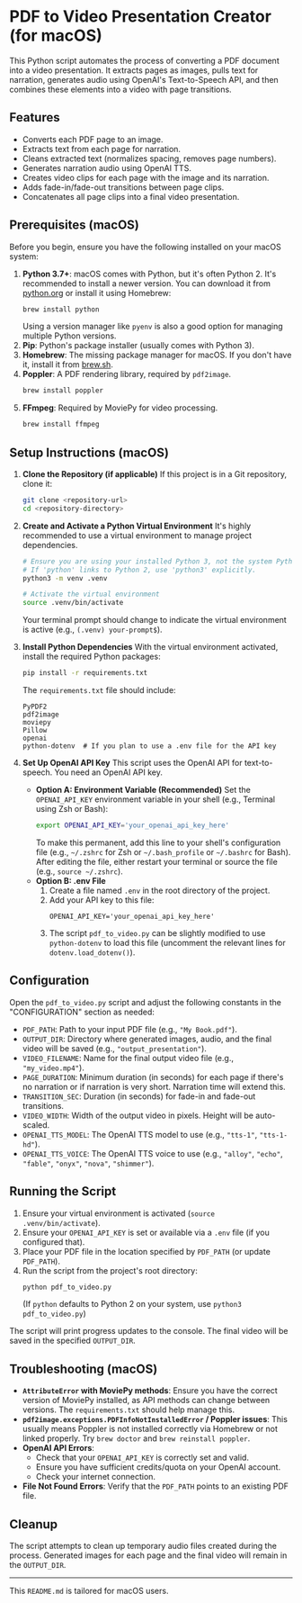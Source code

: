 # PDF to Video Presentation Creator (for macOS)

This Python script automates the process of converting a PDF document into a video presentation. It extracts pages as images, pulls text for narration, generates audio using OpenAI's Text-to-Speech API, and then combines these elements into a video with page transitions.

## Features

*   Converts each PDF page to an image.
*   Extracts text from each page for narration.
*   Cleans extracted text (normalizes spacing, removes page numbers).
*   Generates narration audio using OpenAI TTS.
*   Creates video clips for each page with the image and its narration.
*   Adds fade-in/fade-out transitions between page clips.
*   Concatenates all page clips into a final video presentation.

## Prerequisites (macOS)

Before you begin, ensure you have the following installed on your macOS system:

1.  **Python 3.7+**: macOS comes with Python, but it's often Python 2. It's recommended to install a newer version. You can download it from [python.org](https://www.python.org/) or install it using Homebrew:
    ```bash
    brew install python
    ```
    Using a version manager like `pyenv` is also a good option for managing multiple Python versions.
2.  **Pip**: Python's package installer (usually comes with Python 3).
3.  **Homebrew**: The missing package manager for macOS. If you don't have it, install it from [brew.sh](https://brew.sh/).
4.  **Poppler**: A PDF rendering library, required by `pdf2image`.
    ```bash
    brew install poppler
    ```
5.  **FFmpeg**: Required by MoviePy for video processing.
    ```bash
    brew install ffmpeg
    ```

## Setup Instructions (macOS)

1.  **Clone the Repository (if applicable)**
    If this project is in a Git repository, clone it:
    ```bash
    git clone <repository-url>
    cd <repository-directory>
    ```

2.  **Create and Activate a Python Virtual Environment**
    It's highly recommended to use a virtual environment to manage project dependencies.
    ```bash
    # Ensure you are using your installed Python 3, not the system Python 2
    # If 'python' links to Python 2, use 'python3' explicitly.
    python3 -m venv .venv

    # Activate the virtual environment
    source .venv/bin/activate
    ```
    Your terminal prompt should change to indicate the virtual environment is active (e.g., `(.venv) your-prompt$`).

3.  **Install Python Dependencies**
    With the virtual environment activated, install the required Python packages:
    ```bash
    pip install -r requirements.txt
    ```
    The `requirements.txt` file should include:
    ```
    PyPDF2
    pdf2image
    moviepy
    Pillow
    openai
    python-dotenv  # If you plan to use a .env file for the API key
    ```

4.  **Set Up OpenAI API Key**
    This script uses the OpenAI API for text-to-speech. You need an OpenAI API key.
    *   **Option A: Environment Variable (Recommended)**
        Set the `OPENAI_API_KEY` environment variable in your shell (e.g., Terminal using Zsh or Bash):
        ```bash
        export OPENAI_API_KEY='your_openai_api_key_here'
        ```
        To make this permanent, add this line to your shell's configuration file (e.g., `~/.zshrc` for Zsh or `~/.bash_profile` or `~/.bashrc` for Bash). After editing the file, either restart your terminal or source the file (e.g., `source ~/.zshrc`).
    *   **Option B: .env File**
        1.  Create a file named `.env` in the root directory of the project.
        2.  Add your API key to this file:
            ```
            OPENAI_API_KEY='your_openai_api_key_here'
            ```
        3.  The script `pdf_to_video.py` can be slightly modified to use `python-dotenv` to load this file (uncomment the relevant lines for `dotenv.load_dotenv()`).

## Configuration

Open the `pdf_to_video.py` script and adjust the following constants in the "CONFIGURATION" section as needed:

*   `PDF_PATH`: Path to your input PDF file (e.g., `"My Book.pdf"`).
*   `OUTPUT_DIR`: Directory where generated images, audio, and the final video will be saved (e.g., `"output_presentation"`).
*   `VIDEO_FILENAME`: Name for the final output video file (e.g., `"my_video.mp4"`).
*   `PAGE_DURATION`: Minimum duration (in seconds) for each page if there's no narration or if narration is very short. Narration time will extend this.
*   `TRANSITION_SEC`: Duration (in seconds) for fade-in and fade-out transitions.
*   `VIDEO_WIDTH`: Width of the output video in pixels. Height will be auto-scaled.
*   `OPENAI_TTS_MODEL`: The OpenAI TTS model to use (e.g., `"tts-1"`, `"tts-1-hd"`).
*   `OPENAI_TTS_VOICE`: The OpenAI TTS voice to use (e.g., `"alloy"`, `"echo"`, `"fable"`, `"onyx"`, `"nova"`, `"shimmer"`).

## Running the Script

1.  Ensure your virtual environment is activated (`source .venv/bin/activate`).
2.  Ensure your `OPENAI_API_KEY` is set or available via a `.env` file (if you configured that).
3.  Place your PDF file in the location specified by `PDF_PATH` (or update `PDF_PATH`).
4.  Run the script from the project's root directory:
    ```bash
    python pdf_to_video.py 
    ```
    (If `python` defaults to Python 2 on your system, use `python3 pdf_to_video.py`)

The script will print progress updates to the console. The final video will be saved in the specified `OUTPUT_DIR`.

## Troubleshooting (macOS)

*   **`AttributeError` with MoviePy methods**: Ensure you have the correct version of MoviePy installed, as API methods can change between versions. The `requirements.txt` should help manage this.
*   **`pdf2image.exceptions.PDFInfoNotInstalledError` / Poppler issues**: This usually means Poppler is not installed correctly via Homebrew or not linked properly. Try `brew doctor` and `brew reinstall poppler`.
*   **OpenAI API Errors**:
    *   Check that your `OPENAI_API_KEY` is correctly set and valid.
    *   Ensure you have sufficient credits/quota on your OpenAI account.
    *   Check your internet connection.
*   **File Not Found Errors**: Verify that the `PDF_PATH` points to an existing PDF file.

## Cleanup

The script attempts to clean up temporary audio files created during the process. Generated images for each page and the final video will remain in the `OUTPUT_DIR`.

---

This `README.md` is tailored for macOS users.
